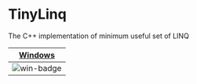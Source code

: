 # TinyLinq
The C++ implementation of minimum useful set of LINQ

| [Windows][win-link] | 
| :-----------------: | 
| ![win-badge]        | 

[win-badge]: https://ci.appveyor.com/api/projects/status/u658dcuwxo14a8m9/branch/master "AppVeyor build status"
[win-link]:  https://ci.appveyor.com/project/acforu/TinyLinq/branch/master "AppVeyor build status"

